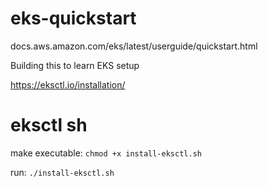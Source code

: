 # eks-quickstart
docs.aws.amazon.com/eks/latest/userguide/quickstart.html 

Building this to learn EKS setup

https://eksctl.io/installation/

# eksctl sh
make executable:
```chmod +x install-eksctl.sh```

run:
```./install-eksctl.sh```
